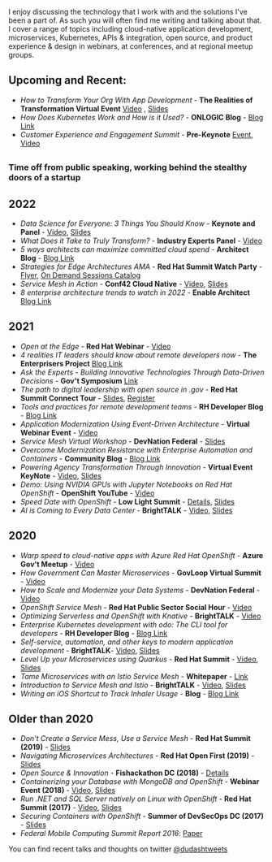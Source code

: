 I enjoy discussing the technology that I work with and the solutions I've been a part of.
As such you will often find me writing and talking about that. I cover a range of topics including cloud-native application development, microservices, Kubernetes, APIs & integration, open source, and product experience & design in webinars, at conferences, and at regional meetup groups.

## Upcoming and Recent:
* *How to Transform Your Org With App Development* - **The Realities of Transformation Virtual Event** [Video](https://go.govloop.com/digital-transformation-playbook.html) , [Slides](https://github.com/dudash/dudash/blob/309fecebb49723c0ad47d7a50cd0a22550142d63/presentations/2023-GovLoop-How-to_Transform_Your_org_with_App_Development.pdf)
* *How Does Kubernetes Work and How is it Used?* - **ONLOGIC Blog** - [Blog Link](https://www.onlogic.com/company/io-hub/how-does-kubernetes-work-and-how-is-it-used/)
* *Customer Experience and Engagement Summit* - **Pre-Keynote** [Event](https://www.govexec.com/sponsor-content/CXSummit2023/), [Video](https://player.performedia.com/ge23-23/player/closing-keynote/)

## 
### Time off from public speaking, working behind the stealthy doors of a startup
## 

## 2022
* *Data Science for Everyone: 3 Things You Should Know* - **Keynote and Panel** - [Video](https://go.govloop.com/data-science), [Slides](./presentations/2022_Data_Science_AIML_Open_Source_and_MLOps.pdf)
* *What Does it Take to Truly Transform?* - **Industry Experts Panel** - [Video](https://go.govloop.com/hybrid-apps.html)
* *5 ways architects can maximize committed cloud spend* - **Architect Blog** - [Blog Link](https://www.redhat.com/architect/committed-cloud-spend)
* *Strategies for Edge Architectures AMA* - **Red Hat Summit Watch Party** - [Flyer](./presentations/2022_WatchPartyEdgeAMA.pdf.pdf), [On Demand Sessions Catalog](https://events.experiences.redhat.com/widget/redhat/sum22/SessionCatalog22)
* *Service Mesh in Action* - **Conf42 Cloud Native** - [Video](https://youtu.be/Hn9snYYzeBI), [Slides](./presentations/2022_ServiceMesh_in_Action-Spring.pdf)
* *8 enterprise architecture trends to watch in 2022* - **Enable Architect** [Blog Link](https://www.redhat.com/architect/2022-trends-enterprise-architects)

## 2021
* *Open at the Edge* - **Red Hat Webinar** - [Video](https://www.redhat.com/en/events/webinar/open-at-the-infrastructure-edge-transforming-raw-data-into-warfare-dominance)
* *4 realities IT leaders should know about remote developers now* - **The Enterprisers Project** [Blog Link](https://enterprisersproject.com/article/2021/11/remote-developers-4-realities-it-leaders-should-know)
* *Ask the Experts - Building Innovative Technologies Through Data-Driven Decisions* - **Gov't Symposium** [Link](https://upgather.com/redhat/govsymposium/agenda/)
* *The path to digital leadership with open source in .gov* - **Red Hat Summit Connect Tour** - [Slides](./presentations/2021-SummitConnect_RedHat-for-Government.pdf), [Register](https://www.redhat.com/en/summit/connect#locations--dates)
* *Tools and practices for remote development teams* - **RH Developer Blog** - [Blog Link](https://developers.redhat.com/articles/2021/10/12/tools-and-practices-remote-development-teams)
* *Application Modernization Using Event-Driven Architecture* - **Virtual Webinar Event** - [Video](https://carahsoft.zoom.us/rec/share/_Is5Qlvm3mr4gvC2_rzri8lRFimACWtf9nU7sfAkWchmsnAmW32WrfalXiwYcDzM.LYsTa0Bfi9FC_Jun)
* *Service Mesh Virtual Workshop* - **DevNation Federal** - [Slides](./presentations/2021_DNF_Service_Mesh_Workshop.pdf)
* *Overcome Modernization Resistance with Enterprise Automation and Containers* - **Community Blog** - [Blog Link](https://www.carahsoft.com/community/red-hat-automation-and-containers-blog-2021)
* *Powering Agency Transformation Through Innovation* - **Virtual Event KeyNote** - [Video](https://go.govloop.com/transformation-roadmap.html), [Slides](./presentations/2021_TransformationInnovationKeynote.pdf)
* *Demo: Using NVIDIA GPUs with Jupyter Notebooks on Red Hat OpenShift* - **OpenShift YouTube** - [Video](https://www.youtube.com/watch?v=Pm29sQhH3fI&t=2s)
* *Speed Date with OpenShift* - **Low Light Summit** - [Details](https://www.ncsi.com/event/lowlight/presenters/redhat/), [Slides](./presentations/2021_Speed_Date_with_OpenShift.pdf)
* *AI is Coming to Every Data Center* - **BrightTALK** - [Video](https://www.brighttalk.com/webcast/10415/466836), [Slides](./presentations/2021_AI_is_Coming_to_Every_Data_Center.pdf)

## 2020
* *Warp speed to cloud-native apps with Azure Red Hat OpenShift* - **Azure Gov't Meetup** - [Video](https://www.meetup.com/DCAzureGov/events/270066053/)
* *How Government Can Master Microservices* - **GovLoop Virtual Summit** - [Video](https://go.govloop.com/gov-tech-trends-2021)
* *How to Scale and Modernize your Data Systems* - **DevNation Federal** - [Video](https://www.brighttalk.com/webcast/18381/437018)
* *OpenShift Service Mesh* - **Red Hat Public Sector Social Hour** - [Video](https://www.brighttalk.com/webcast/16623/427738)
* *Optimizing Serverless and OpenShift with Knative* - **BrightTALK** - [Video](https://www.brighttalk.com/webcast/16623/432634)
* *Enterprise Kubernetes development with odo: The CLI tool for developers* - **RH Developer Blog** - [Blog Link](https://developers.redhat.com/blog/2020/06/16/enterprise-kubernetes-development-with-odo-the-cli-tool-for-developers#)
* *Self-service, automation, and other keys to modern application development* - **BrightTALK**- [Video](https://www.brighttalk.com/webcast/16623/418677), [Slides](./presentations/2020ModernizingAppDevelopment-K8svSummit.pdf)
* *Level Up your Microservices using Quarkus* - **Red Hat Summit** - [Video](https://youtu.be/Wz9bpT3cjvs), [Slides]("./presentations/2020_Level-Up-your-Microservices-with-Quarkus.pdf")
* *Tame Microservices with an Istio Service Mesh* - **Whitepaper** - [Link](https://www.redhat.com/en/resources/tame-microservices-istio-service-mesh-overview)
* *Introduction to Service Mesh and Istio* - **BrightTALK** - [Video](https://www.brighttalk.com/webcast/16623/408664), [Slides](./presentations/2020IntroductionToIstioAndServiceMesh.pdf)
* *Writing an iOS Shortcut to Track Inhaler Usage* - **Blog** - [Blog Link](https://dudash.medium.com/writing-an-ios-shortcut-to-track-inhaler-usage-52c0cbbc9c91)

## Older than 2020
* *Don't Create a Service Mess, Use a Service Mesh* - **Red Hat Summit (2019)** - [Slides](./presentations/DUDASH-ServiceMeshSummit2019.pdf)
* *Navigating Microservices Architectures* - **Red Hat Open First (2019)** - [Slides](./presentations/2019-OpenFirst-Navigating-Microservices.pdf)
* *Open Source & Innovation* - **Fishackathon DC (2018)** - [Details](https://fishackathon.co/past-runs)
* *Containerizing your Database with MongoDB and OpenShift* - **Webinar Event (2018)** - [Video](https://carahevents.carahsoft.com/Event/Details/76133-govevents), [Slides](./presentations/ContainerizingyourDatabasewithMongoDBandOpenShift.pdf)
* *Run .NET and SQL Server natively on Linux with OpenShift* - **Red Hat Summit (2017)** - [Video](https://www.youtube.com/watch?v=xrC7IqOfpWQ), [Slides](./presentations/Summit2017-dotNETandSQLServeronLinux.pdf)
* *Securing Containers with OpenShift* - **Summer of DevSecOps DC (2017)** - [Slides](./presentations/DCEvent-ContainerSecuritywithOpenShift.pdf)
* *Federal Mobile Computing Summit Report 2016*: [Paper](https://atarc.org/wp-content/uploads/2019/01/2016-10-ATARC-Federal-Mobile-Summit-White-Paper.pdf)

You can find recent talks and thoughts on twitter <a href="https://twitter.com/dudashtweets">@dudashtweets</a>
